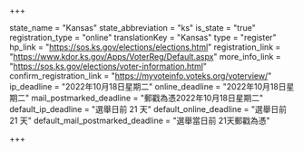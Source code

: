 +++

state_name = "Kansas"
state_abbreviation = "ks"
is_state = "true"
registration_type = "online"
translationKey = "Kansas"
type = "register"
hp_link = "https://sos.ks.gov/elections/elections.html"
registration_link = "https://www.kdor.ks.gov/Apps/VoterReg/Default.aspx"
more_info_link = "https://sos.ks.gov/elections/voter-information.html"
confirm_registration_link = "https://myvoteinfo.voteks.org/voterview/"
ip_deadline = "2022年10月18日星期二"
online_deadline = "2022年10月18日星期二"
mail_postmarked_deadline = "郵戳為憑2022年10月18日星期二"
default_ip_deadline = "選舉日前 21 天"
default_online_deadline = "選舉日前 21 天"
default_mail_postmarked_deadline = "選舉當日前 21天郵戳為憑"

+++
